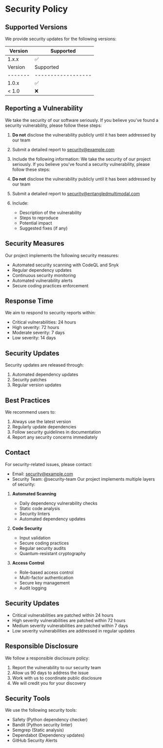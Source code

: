 # Security Policy

## Supported Versions

We provide security updates for the following versions:

| Version | Supported          |
| ------- | ------------------ |
| 1.x.x   | :white_check_mark: |
| Version | Supported          |
| ------- | ------------------ |
| 1.0.x   | :white_check_mark: |
| < 1.0   | :x:                |

## Reporting a Vulnerability

We take the security of our software seriously. If you believe you've found a security vulnerability, please follow these steps:

1. **Do not** disclose the vulnerability publicly until it has been addressed by our team
2. Submit a detailed report to <security@example.com>
3. Include the following information:
We take the security of our project seriously. If you believe you've found a security vulnerability, please follow these steps:

1. **Do not** disclose the vulnerability publicly until it has been addressed by our team
2. Submit a detailed report to <security@entangledmultimodal.com>
3. Include:
   - Description of the vulnerability
   - Steps to reproduce
   - Potential impact
   - Suggested fixes (if any)

## Security Measures

Our project implements the following security measures:

- Automated security scanning with CodeQL and Snyk
- Regular dependency updates
- Continuous security monitoring
- Automated vulnerability alerts
- Secure coding practices enforcement

## Response Time

We aim to respond to security reports within:

- Critical vulnerabilities: 24 hours
- High severity: 72 hours
- Moderate severity: 7 days
- Low severity: 14 days

## Security Updates

Security updates are released through:

1. Automated dependency updates
2. Security patches
3. Regular version updates

## Best Practices

We recommend users to:

1. Always use the latest version
2. Regularly update dependencies
3. Follow security guidelines in documentation
4. Report any security concerns immediately

## Contact

For security-related issues, please contact:

- Email: <security@example.com>
- Security Team: @security-team
Our project implements multiple layers of security:

1. **Automated Scanning**
   - Daily dependency vulnerability checks
   - Static code analysis
   - Security linters
   - Automated dependency updates

2. **Code Security**
   - Input validation
   - Secure coding practices
   - Regular security audits
   - Quantum-resistant cryptography

3. **Access Control**
   - Role-based access control
   - Multi-factor authentication
   - Secure key management
   - Audit logging

## Security Updates

- Critical vulnerabilities are patched within 24 hours
- High severity vulnerabilities are patched within 72 hours
- Medium severity vulnerabilities are patched within 7 days
- Low severity vulnerabilities are addressed in regular updates

## Responsible Disclosure

We follow a responsible disclosure policy:

1. Report the vulnerability to our security team
2. Allow us 90 days to address the issue
3. Work with us to coordinate public disclosure
4. We will credit you for your discovery

## Security Tools

We use the following security tools:

- Safety (Python dependency checker)
- Bandit (Python security linter)
- Semgrep (Static analysis)
- Dependabot (Dependency updates)
- GitHub Security Alerts
